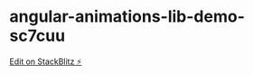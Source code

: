 # angular-animations-lib-demo-sc7cuu

[Edit on StackBlitz ⚡️](https://stackblitz.com/edit/angular-animations-lib-demo-sc7cuu)
